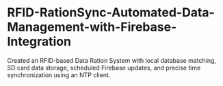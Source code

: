 # RFID-RationSync-Automated-Data-Management-with-Firebase-Integration
Created an RFID-based Data Ration System with local database matching, SD card data storage, scheduled Firebase updates, and precise time synchronization using an NTP client.
